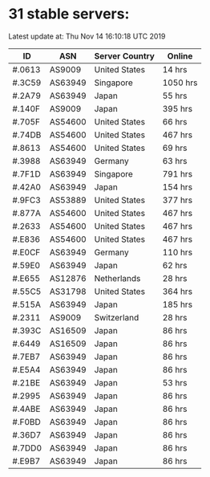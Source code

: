 # 31 stable servers:

Latest update at: Thu Nov 14 16:10:18 UTC 2019

| ID | ASN | Server Country | Online |
| -- | --- | -------------- | ------ |
| #.0613 | AS9009 | United States | 14 hrs |
| #.3C59 | AS63949 | Singapore | 1050 hrs |
| #.2A79 | AS63949 | Japan | 55 hrs |
| #.140F | AS9009 | Japan | 395 hrs |
| #.705F | AS54600 | United States | 66 hrs |
| #.74DB | AS54600 | United States | 467 hrs |
| #.8613 | AS54600 | United States | 69 hrs |
| #.3988 | AS63949 | Germany | 63 hrs |
| #.7F1D | AS63949 | Singapore | 791 hrs |
| #.42A0 | AS63949 | Japan | 154 hrs |
| #.9FC3 | AS53889 | United States | 377 hrs |
| #.877A | AS54600 | United States | 467 hrs |
| #.2633 | AS54600 | United States | 467 hrs |
| #.E836 | AS54600 | United States | 467 hrs |
| #.E0CF | AS63949 | Germany | 110 hrs |
| #.59E0 | AS63949 | Japan | 62 hrs |
| #.E655 | AS12876 | Netherlands | 28 hrs |
| #.55C5 | AS31798 | United States | 364 hrs |
| #.515A | AS63949 | Japan | 185 hrs |
| #.2311 | AS9009 | Switzerland | 28 hrs |
| #.393C | AS16509 | Japan | 86 hrs |
| #.6449 | AS16509 | Japan | 86 hrs |
| #.7EB7 | AS63949 | Japan | 86 hrs |
| #.E5A4 | AS63949 | Japan | 86 hrs |
| #.21BE | AS63949 | Japan | 53 hrs |
| #.2995 | AS63949 | Japan | 86 hrs |
| #.4ABE | AS63949 | Japan | 86 hrs |
| #.F0BD | AS63949 | Japan | 86 hrs |
| #.36D7 | AS63949 | Japan | 86 hrs |
| #.7DD0 | AS63949 | Japan | 86 hrs |
| #.E9B7 | AS63949 | Japan | 86 hrs |

